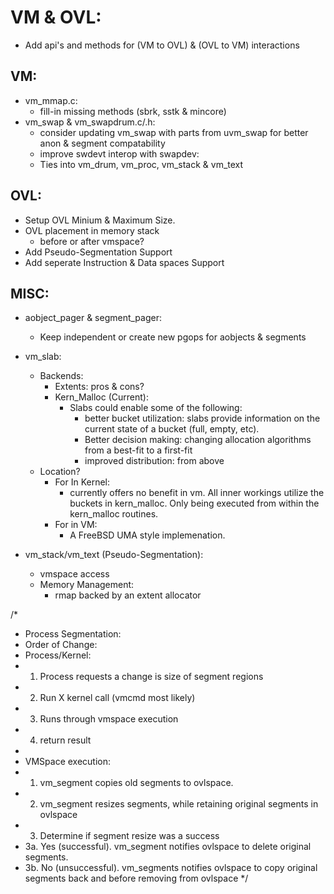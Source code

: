 # VM & OVL:
- Add api's and methods for (VM to OVL) & (OVL to VM) interactions

## VM:
- vm_mmap.c:
	- fill-in missing methods (sbrk, sstk & mincore)
- vm_swap & vm_swapdrum.c/.h:
	- consider updating vm_swap with parts from uvm_swap for better anon & segment compatability
	- improve swdevt interop with swapdev:
	- Ties into vm_drum, vm_proc, vm_stack & vm_text
	
## OVL:
- Setup OVL Minium & Maximum Size.
- OVL placement in memory stack
	- before or after vmspace?
- Add Pseudo-Segmentation Support
- Add seperate Instruction & Data spaces Support


## MISC:
- aobject_pager & segment_pager:
	- Keep independent or create new pgops for aobjects & segments
	
- vm_slab:
	- Backends:
		- Extents: pros & cons?
		- Kern_Malloc (Current):
			- Slabs could enable some of the following:
				- better bucket utilization: slabs provide information on the current
				state of a bucket (full, empty, etc). 
				- Better decision making: changing allocation algorithms from a best-fit to a first-fit
				- improved distribution: from above
	- Location?
		- For In Kernel:
			- currently offers no benefit in vm. All inner workings utilize the buckets in kern_malloc.
			Only being executed from within the kern_malloc routines. 
		- For in VM:
			- A FreeBSD UMA style implemenation.
		
- vm_stack/vm_text (Pseudo-Segmentation):
	- vmspace access
	- Memory Management:
		- rmap backed by an extent allocator
		
/*
 * Process Segmentation:
 * Order of Change:
 * Process/Kernel:
 * 1. Process requests a change is size of segment regions
 * 2. Run X kernel call (vmcmd most likely)
 * 3. Runs through vmspace execution
 * 4. return result
 *
 * VMSpace execution:
 * 1. vm_segment copies old segments to ovlspace.
 * 2. vm_segment resizes segments, while retaining original segments in ovlspace
 * 3. Determine if segment resize was a success
 * 3a. Yes (successful). vm_segment notifies ovlspace to delete original segments.
 * 3b. No (unsuccessful). vm_segments notifies ovlspace to copy original segments back and before removing from ovlspace
 */